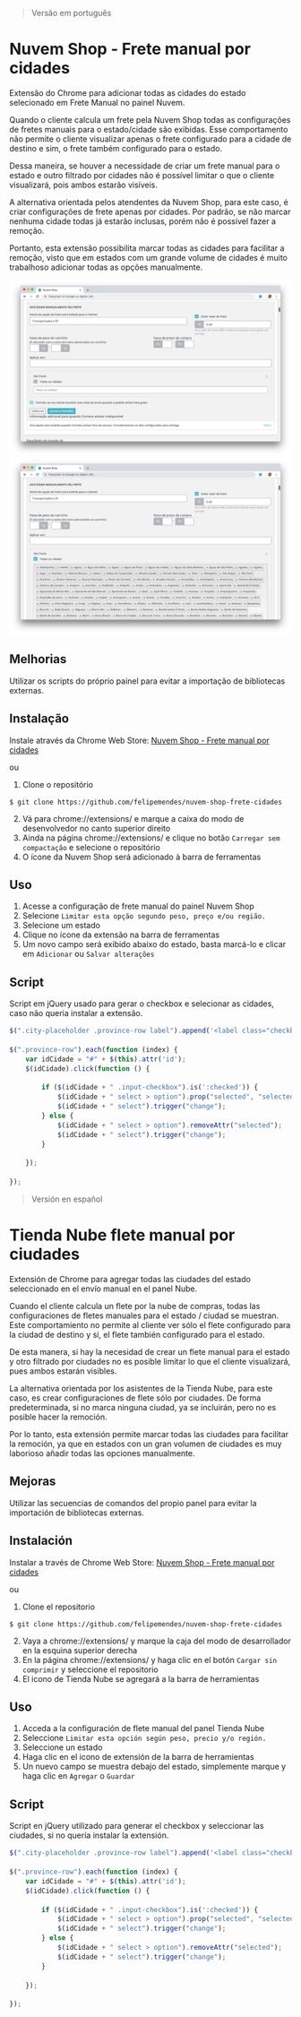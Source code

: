 > Versão em português
# Nuvem Shop - Frete manual por cidades

Extensão do Chrome para adicionar todas as cidades do estado selecionado em Frete Manual no painel Nuvem.

Quando o cliente calcula um frete pela Nuvem Shop todas as configurações de fretes manuais para o estado/cidade são exibidas. Esse comportamento não permite o cliente visualizar apenas o frete configurado para a cidade de destino e sim, o frete também configurado para o estado.

Dessa maneira, se houver a necessidade de criar um frete manual para o estado e outro filtrado por cidades não é possível limitar o que o cliente visualizará, pois ambos estarão visíveis.

A alternativa orientada pelos atendentes da Nuvem Shop, para este caso, é criar configurações de frete apenas por cidades. Por padrão, se não marcar nenhuma cidade todas já estarão inclusas, porém não é possível fazer a remoção.

Portanto, esta extensão possibilita marcar todas as cidades para facilitar a remoção, visto que em estados com um grande volume de cidades é muito trabalhoso adicionar todas as opções manualmente.

![screen-1](/screenshots/screen-1.png "screen-1")
![screen-2](/screenshots/screen-2.png "screen-2")

## Melhorias
Utilizar os scripts do próprio painel para evitar a importação de bibliotecas externas.

## Instalação

Instale através da Chrome Web Store: [Nuvem Shop - Frete manual por cidades](https://chrome.google.com/webstore/detail/nuvem-shop-frete-manual-p/pdegncemdjbjhjbgbdigdljdpookkcoi)

ou 

1. Clone o repositório
```
$ git clone https://github.com/felipemendes/nuvem-shop-frete-cidades
```
2. Vá para chrome://extensions/ e marque a caixa do modo de desenvolvedor no canto superior direito
3. Ainda na página chrome://extensions/ e clique no botão `Carregar sem compactação` e selecione o repositório
4. O ícone da Nuvem Shop será adicionado à barra de ferramentas

## Uso
1. Acesse a configuração de frete manual do painel Nuvem Shop
2. Selecione `Limitar esta opção segundo peso, preço e/ou região.`
3. Selecione um estado
4. Clique no ícone da extensão na barra de ferramentas
5. Um novo campo será exibido abaixo do estado, basta marcá-lo e clicar em `Adicionar` ou `Salvar alterações`

## Script
Script em jQuery usado para gerar o checkbox e selecionar as cidades, caso não queria instalar a extensão.

```javascript
$(".city-placeholder .province-row label").append('<label class="checkboxLabel">Todas as cidades<input type="checkbox" class="input-checkbox"><span class="checkmark"></span></label>');

$(".province-row").each(function (index) {
    var idCidade = "#" + $(this).attr('id');
    $(idCidade).click(function () {

        if ($(idCidade + " .input-checkbox").is(':checked')) {
            $(idCidade + " select > option").prop("selected", "selected");
            $(idCidade + " select").trigger("change");
        } else {
            $(idCidade + " select > option").removeAttr("selected");
            $(idCidade + " select").trigger("change");
        }

    });

});
```

> Versión en español
# Tienda Nube flete manual por ciudades

Extensión de Chrome para agregar todas las ciudades del estado seleccionado en el envío manual en el panel Nube.

Cuando el cliente calcula un flete por la nube de compras, todas las configuraciones de fletes manuales para el estado / ciudad se muestran. Este comportamiento no permite al cliente ver sólo el flete configurado para la ciudad de destino y sí, el flete también configurado para el estado.

De esta manera, si hay la necesidad de crear un flete manual para el estado y otro filtrado por ciudades no es posible limitar lo que el cliente visualizará, pues ambos estarán visibles.

La alternativa orientada por los asistentes de la Tienda Nube, para este caso, es crear configuraciones de flete sólo por ciudades. De forma predeterminada, si no marca ninguna ciudad, ya se incluirán, pero no es posible hacer la remoción.

Por lo tanto, esta extensión permite marcar todas las ciudades para facilitar la remoción, ya que en estados con un gran volumen de ciudades es muy laborioso añadir todas las opciones manualmente.

## Mejoras
Utilizar las secuencias de comandos del propio panel para evitar la importación de bibliotecas externas.

## Instalación

Instalar a través de Chrome Web Store: [Nuvem Shop - Frete manual por cidades](https://chrome.google.com/webstore/detail/nuvem-shop-frete-manual-p/pdegncemdjbjhjbgbdigdljdpookkcoi)

ou 

1. Clone el repositorio
```
$ git clone https://github.com/felipemendes/nuvem-shop-frete-cidades
```
2. Vaya a chrome://extensions/ y marque la caja del modo de desarrollador en la esquina superior derecha
3. En la página chrome://extensions/ y haga clic en el botón `Cargar sin comprimir` y seleccione el repositorio
4. El icono de Tienda Nube se agregará a la barra de herramientas

## Uso
1. Acceda a la configuración de flete manual del panel Tienda Nube
2. Seleccione `Limitar esta opción según peso, precio y/o región.`
3. Seleccione un estado
4. Haga clic en el icono de extensión de la barra de herramientas
5. Un nuevo campo se muestra debajo del estado, simplemente marque y haga clic en `Agregar` o `Guardar`

## Script
Script en jQuery utilizado para generar el checkbox y seleccionar las ciudades, si no quería instalar la extensión.

```javascript
$(".city-placeholder .province-row label").append('<label class="checkboxLabel">Todas as cidades<input type="checkbox" class="input-checkbox"><span class="checkmark"></span></label>');

$(".province-row").each(function (index) {
    var idCidade = "#" + $(this).attr('id');
    $(idCidade).click(function () {

        if ($(idCidade + " .input-checkbox").is(':checked')) {
            $(idCidade + " select > option").prop("selected", "selected");
            $(idCidade + " select").trigger("change");
        } else {
            $(idCidade + " select > option").removeAttr("selected");
            $(idCidade + " select").trigger("change");
        }

    });

});
```
